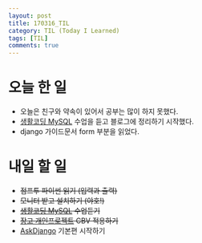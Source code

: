 ```yaml
---
layout: post
title: 170316_TIL
category: TIL (Today I Learned)
tags: [TIL]
comments: true
---
```

# 오늘 한 일
- 오늘은 친구와 약속이 있어서 공부는 많이 하지 못했다.
- [생활코딩 MySQL](https://opentutorials.org/course/195) 수업을 듣고 블로그에 정리하기 시작했다.
- django 가이드문서 form 부분을 읽었다.

# 내일 할 일
- ~~점프투 파이썬 읽기 (입력과 출력)~~
- ~~모니터 받고 설치하기 (야호!)~~
- ~~[생활코딩 MySQL](https://opentutorials.org/course/195) 수업듣기~~
- ~~[장고 개인프로젝트](http://siwabada.pythonanywhere.com/) CBV 적용하기~~
- [AskDjango](https://nomade.kr/vod/django/) 기본편 시작하기
